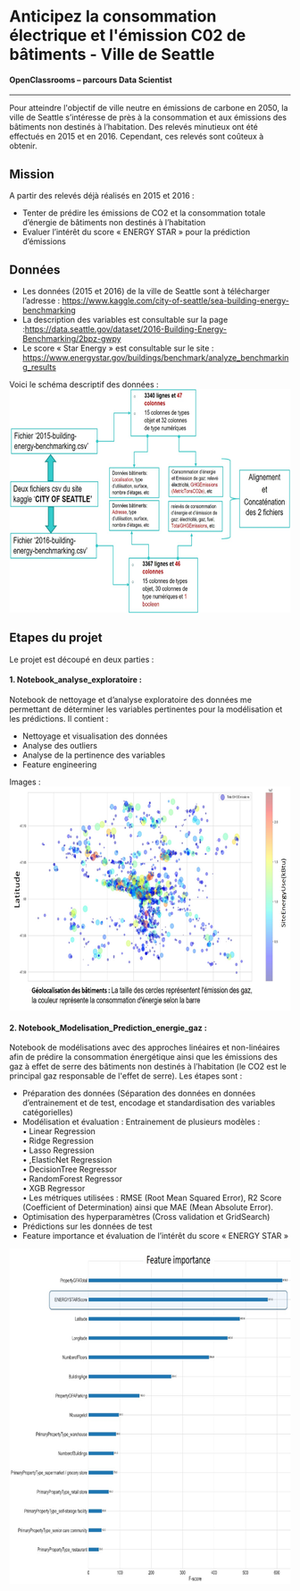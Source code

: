 #  Anticipez la consommation électrique et l'émission C02 de bâtiments - Ville de Seattle
#### OpenClassrooms – parcours Data Scientist 
-----
Pour atteindre l'objectif de ville neutre en émissions de carbone en 2050, la ville de Seattle s’intéresse de près à la consommation et aux émissions des bâtiments non destinés à l’habitation. 
Des relevés minutieux ont été effectués en 2015 et en 2016. Cependant, ces relevés sont coûteux à obtenir.

## Mission  
A partir des relevés déjà réalisés en 2015 et 2016 :
* Tenter de prédire les émissions de CO2 et la consommation totale d’énergie de bâtiments non destinés à l’habitation 
* Evaluer l’intérêt du score « ENERGY STAR » pour la prédiction d’émissions 
## Données
- Les données (2015 et 2016) de la ville de Seattle sont à télécharger l’adresse : https://www.kaggle.com/city-of-seattle/sea-building-energy-benchmarking   
- La description des variables est consultable sur la page :https://data.seattle.gov/dataset/2016-Building-Energy-Benchmarking/2bpz-gwpy  
- Le score « Star Energy » est consultable sur le site : https://www.energystar.gov/buildings/benchmark/analyze_benchmarking_results 

Voici le schéma descriptif des données :
<img src="https://github.com/MayChoueib/Projet-Anticipez-la-consommation-electrique-et-l-emission-C02-de-batiments-Ville-de-Seattle/blob/main/schema_donnees.jpg" width="600" height="400" />

## Etapes du projet
Le projet est découpé en deux parties :   
#### 1. Notebook_analyse_exploratoire :
Notebook de nettoyage et d’analyse exploratoire des données me permettant de déterminer les variables pertinentes pour la modélisation et les prédictions. Il contient :
-	Nettoyage et visualisation des données
-	Analyse des outliers
-	Analyse de la pertinence des variables
-	Feature engineering

Images : <img src="https://github.com/MayChoueib/Projet-Anticipez-la-consommation-electrique-et-l-emission-C02-de-batiments-Ville-de-Seattle/blob/main/geo_bat.jpg" width="600" height="400" />
#### 2. Notebook_Modelisation_Prediction_energie_gaz :
Notebook de modélisations avec des approches linéaires et non-linéaires afin de prédire la consommation énergétique ainsi que les émissions des gaz à effet de serre des bâtiments non destinés à l’habitation (le CO2 est le principal gaz responsable de l'effet de serre). Les étapes sont :    
-	Préparation des données (Séparation des données en données d’entrainement et de test, encodage et standardisation des variables catégorielles)    
-	Modélisation et évaluation : Entrainement de plusieurs modèles :     
•	Linear Regression     
•	Ridge Regression   
•	Lasso Regression    
•	,ElasticNet Regression   
•	DecisionTree Regressor   
•	RandomForest Regressor   
•	XGB Regressor     
•	Les métriques utilisées :  RMSE (Root Mean Squared Error), R2 Score (Coefficient of Determination) ainsi que MAE (Mean Absolute Error).    
-	Optimisation des hyperparamètres (Cross validation et GridSearch)   
-	Prédictions sur les données de test     
-	Feature importance et évaluation de l’intérêt du score « ENERGY STAR »    

<img src="https://github.com/MayChoueib/Projet-Anticipez-la-consommation-electrique-et-l-emission-C02-de-batiments-Ville-de-Seattle/blob/main/FE_engyscore.jpg" width="600" height="600" />
